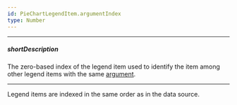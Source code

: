 ```yaml
---
id: PieChartLegendItem.argumentIndex
type: Number
---
```

---
##### shortDescription
The zero-based index of the legend item used to identify the item among other legend items with the same [argument](/api-reference/50%20Common/Object%20Structures/PieChartLegendItem/argument.md '/Documentation/ApiReference/Common/Object_Structures/PieChartLegendItem/#argument').

---
Legend items are indexed in the same order as in the data source.